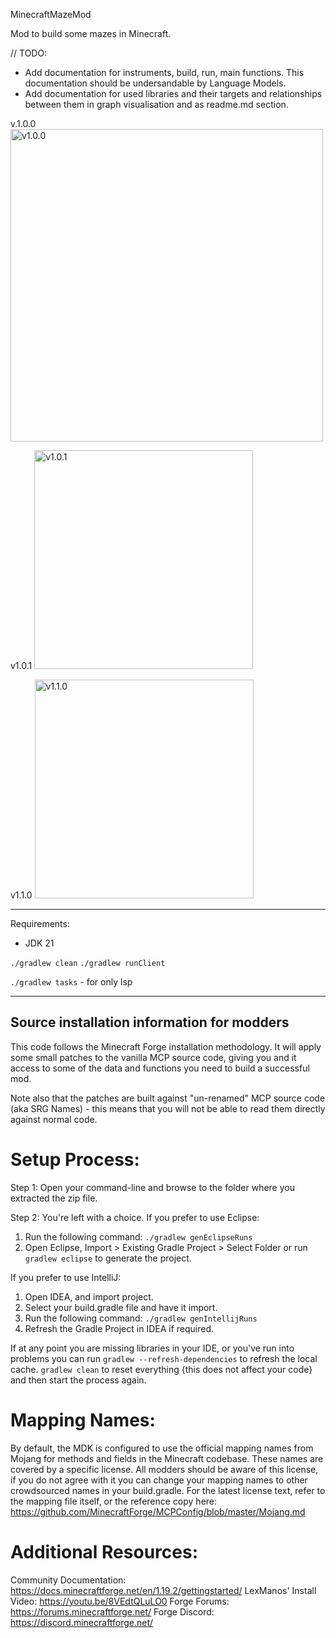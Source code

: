 MinecraftMazeMod

Mod to build some mazes in Minecraft.

// TODO:
- Add documentation for  instruments, build, run, main functions. This documentation should be undersandable by Language Models.
- Add documentation for used libraries and their targets and relationships between them in graph visualisation and as readme.md section.

v.1.0.0
<img src="https://github.com/user-attachments/assets/41e6d679-749c-4b18-838b-005f0824254f" alt="v1.0.0" width="500" height="auto">

v1.0.1
<img src="https://github.com/user-attachments/assets/654afd8e-f74b-4334-85c0-64d1a381318b" alt="v1.0.1" width="auto" height="350">

v1.1.0
<img src="https://github.com/user-attachments/assets/bea16b41-e689-45e4-9a4d-095096369062" alt="v1.1.0" width="auto" height="350">

------------------------------------------------------------------------------------------------
Requirements:
 - JDK 21

`./gradlew clean`
`./gradlew runClient`

`./gradlew tasks` - for only lsp



------------------------------------------------------------------------------------------------

Source installation information for modders
-------------------------------------------
This code follows the Minecraft Forge installation methodology. It will apply
some small patches to the vanilla MCP source code, giving you and it access 
to some of the data and functions you need to build a successful mod.

Note also that the patches are built against "un-renamed" MCP source code (aka
SRG Names) - this means that you will not be able to read them directly against
normal code.

Setup Process:
==============================

Step 1: Open your command-line and browse to the folder where you extracted the zip file.

Step 2: You're left with a choice.
If you prefer to use Eclipse:
1. Run the following command: `./gradlew genEclipseRuns`
2. Open Eclipse, Import > Existing Gradle Project > Select Folder 
   or run `gradlew eclipse` to generate the project.

If you prefer to use IntelliJ:
1. Open IDEA, and import project.
2. Select your build.gradle file and have it import.
3. Run the following command: `./gradlew genIntellijRuns`
4. Refresh the Gradle Project in IDEA if required.

If at any point you are missing libraries in your IDE, or you've run into problems you can 
run `gradlew --refresh-dependencies` to refresh the local cache. `gradlew clean` to reset everything 
{this does not affect your code} and then start the process again.

Mapping Names:
=============================
By default, the MDK is configured to use the official mapping names from Mojang for methods and fields 
in the Minecraft codebase. These names are covered by a specific license. All modders should be aware of this
license, if you do not agree with it you can change your mapping names to other crowdsourced names in your 
build.gradle. For the latest license text, refer to the mapping file itself, or the reference copy here:
https://github.com/MinecraftForge/MCPConfig/blob/master/Mojang.md

Additional Resources: 
=========================
Community Documentation: https://docs.minecraftforge.net/en/1.19.2/gettingstarted/
LexManos' Install Video: https://youtu.be/8VEdtQLuLO0
Forge Forums: https://forums.minecraftforge.net/
Forge Discord: https://discord.minecraftforge.net/
